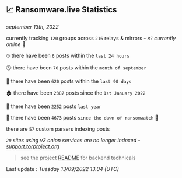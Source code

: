 
## 📈 Ransomware.live Statistics
_september 13th, 2022_

currently tracking `120` groups across `216` relays & mirrors - _`87` currently online_ 📡

⏲ there have been `6` posts within the `last 24 hours`

🕓 there have been `70` posts within the `month of september`

📅 there have been `620` posts within the `last 90 days`

🏚 there have been `2387` posts since the `1st January 2022`

🚀 there have been `2252` posts `last year`

🦕 there have been `4673` posts `since the dawn of ransomwatch` 🐣

there are `57` custom parsers indexing posts

_`20` sites using v2 onion services are no longer indexed - [support.torproject.org](https://support.torproject.org/onionservices/v2-deprecation/)_

> see the project [README](https://github.com/jmousqueton/ransomwatch#readme) for backend technicals



Last update : _Tuesday 13/09/2022 13.04 (UTC)_

